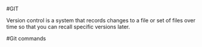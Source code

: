 #GIT 

Version control is a system that records changes to a file or
set of files over time so that you can recall specific versions later.

#Git commands


